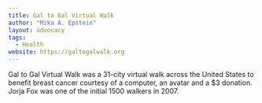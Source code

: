 ```yaml
---
title: Gal to Gal Virtual Walk
author: "Mika A. Epstein"
layout: advocacy
tags:
  - Health
website: https://galtogalwalk.org
---
```


Gal to Gal Virtual Walk was a 31-city virtual walk across the United States to benefit breast cancer courtesy of a computer, an avatar and a $3 donation. Jorja Fox was one of the initial 1500 walkers in 2007.
